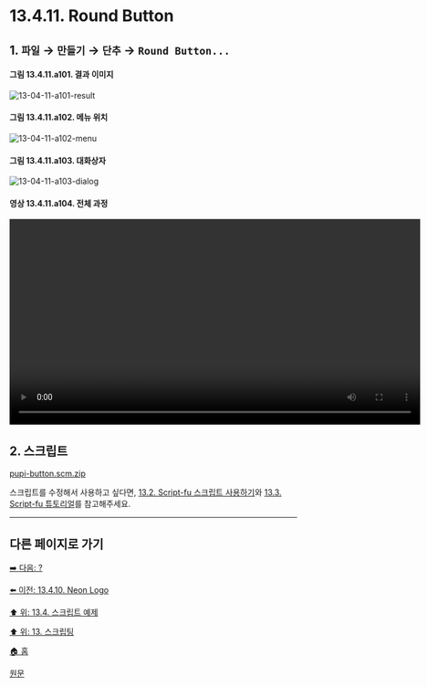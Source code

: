 # 13.4.11. Round Button

## 1. `파일` → `만들기` → `단추` → `Round Button...`

#### 그림 13.4.11.a101. 결과 이미지
![13-04-11-a101-result](https://github.com/wonder13662/gimp/assets/15767104/41c2f13a-3562-4554-a947-e40dedcb2692)

#### 그림 13.4.11.a102. 메뉴 위치
![13-04-11-a102-menu](https://github.com/wonder13662/gimp/assets/15767104/8d677be4-4c7c-409c-888b-6b8cfd30f5a8)

#### 그림 13.4.11.a103. 대화상자
![13-04-11-a103-dialog](https://github.com/wonder13662/gimp/assets/15767104/511da710-b57e-4df0-a7b5-da8e92b64462)

#### 영상 13.4.11.a104. 전체 과정
<video controls="controls" width="720" src="https://github.com/wonder13662/gimp/assets/15767104/bd07b867-a6fd-4242-88f8-909c72050ea8"></video>

## 2. 스크립트
[pupi-button.scm.zip](https://github.com/wonder13662/gimp/files/14737173/pupi-button.scm.zip)

스크립트를 수정해서 사용하고 싶다면, [13.2. Script-fu 스크립트 사용하기](./13-02-00-using-script-fu-scripts.md)와 [13.3. Script-fu 튜토리얼](./13-03-00-a-script-fu-tutorial.md)를 참고해주세요.

***

## 다른 페이지로 가기
[➡️ 다음: ?]()

[⬅️ 이전: 13.4.10. Neon Logo](./13-04-10-neon_logo.md)

[⬆️ 위: 13.4. 스크립트 예제](./13-04-00-script_examples.md)

[⬆️ 위: 13. 스크립팅](./13-00-scripting.md)

[🏠 홈](./00-home.md)

[원문](https://docs.gimp.org/2.10/ko/gimp-using-text.html#idm7428)
